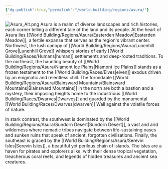 ```yaml
---
{"dg-publish":true,"permalink":"/world-building/regions/asura/"}
---
```


![Asura_Alt.png](/img/user/Asura_Alt.png)
Asura is a realm of diverse landscapes and rich histories, each corner telling a different tale of the land and its people. At the heart of Asura lies [[World Building/Regions/Asura/Easterden Meadow\|Easterden Meadow]], a fertile expanse that serves as the region's vibrant center. Northwest, the lush canopy of [[World Building/Regions/Asura/Lunenhill Grove\|Lunenhill Grove]] whispers stories of early [[World Building/Races/Humans\|human]] settlements and deep-rooted traditions. To the northeast, the haunting beauty of [[World Building/Regions/Asura/Niamont Ice Plains\|Niamont Ice Plains]] stands as a frozen testament to the [[World Building/Races/Elves\|elven]] exodus driven by an enigmatic and relentless chill. The formidable [[World Building/Regions/Asura/Blainsward Mountains/Blainsward Mountains\|Blainsward Mountains]] in the north are both a bastion and a mystery, their imposing heights home to the industrious [[World Building/Races/Dwarves\|Dwarves]] and guarded by the monumental [[World Building/Races/Dwarves\|dwarven]] Wall against the volatile forces of nature.

In stark contrast, the southwest is dominated by the [[World Building/Regions/Asura/Sundorn Desert\|Sundorn Desert]], a vast and arid wilderness where nomadic tribes navigate between life-sustaining oases and sunken ruins that speak of ancient, forgotten civilisations. Finally, the southeast is graced by the [[World Building/Regions/Asura/Serevin Isles\|Serevin Isles]], a beautiful yet perilous chain of islands. The isles are a haven for pirates and explorers alike, with their dense tropical vegetation, treacherous coral reefs, and legends of hidden treasures and ancient sea creatures.
